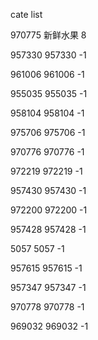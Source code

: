 cate list

970775 新鲜水果 8

957330 957330 -1

961006 961006 -1

955035 955035 -1

958104 958104 -1

975706 975706 -1

970776 970776 -1

972219 972219 -1

957430 957430 -1

972200 972200 -1

957428 957428 -1

5057 5057 -1

957615 957615 -1

957347 957347 -1

970778 970778 -1

969032 969032 -1

